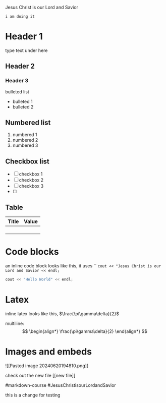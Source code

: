Jesus Christ is our Lord and Savior


	i am doing it
# Header 1
type text under here

## Header 2

### Header 3

bulleted list
- bulleted 1
- bulleted 2

## Numbered list
1. numbered 1
2. numbered 2
3. numbered 3

## Checkbox list
- [ ] checkbox 1
- [ ] checkbox 2
- [ ] checkbox 3
- [ ]

## Table 
| Title | Value |
| ----- | ----- |
|       |       |
|       |       |
|       |       |
|       |       |

# Code blocks
an inline code block looks like this, it uses ``
`cout << "Jesus Christ is our Lord and Savior << endl;`

``` c++ 
cout << "Hello World" << endl;
```

# Latex

inline latex looks like this, $\frac{\pi\gamma\delta}{2}$

multiline:
$$
\begin{align*}
\frac{\pi\gamma\delta}{2}
\end{align*}
$$

# Images and embeds

![[Pasted image 20240620194810.png]]




check out the new file [[new file]]

#markdown-course
#JesusChristisourLordandSavior

this is a change for testing